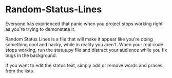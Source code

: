 # Random-Status-Lines
Everyone has expirienced that panic when you project stops working right as you're trying to demonstate it.

Random Status Lines is a file that will make it appear like you're doing something cool and hacky, while in reality you aren't. When your real code stops working, run the status.py file and distract your audience while you fix bugs in the background.

If you want to edit the status text, simply add or remove words and prases from the lists.
